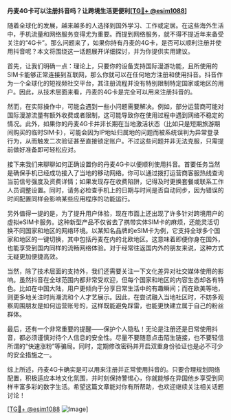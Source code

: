 **丹麦4G卡可以注册抖音吗？让跨境生活更便利[[TG💪+ @esim1088](https://t.me/s/esim1088)]**

随着全球化的发展，越来越多的人选择到国外学习、工作或定居。在这些海外生活中，手机流量和网络服务变得尤为重要。而提到网络服务，就不得不提近年来备受关注的“4G卡”。那么问题来了，如果你持有丹麦的4G卡，是否可以顺利注册并使用抖音呢？本文将围绕这一话题展开详细探讨，并为你提供实用建议。

首先，让我们明确一点：理论上，只要你的设备支持国际漫游功能，且所使用的SIM卡能够正常连接到互联网，那么你就可以在任何地方注册和使用抖音。抖音作为一个全球化的短视频社交平台，其注册流程并没有特别限制特定国家或地区的用户。因此，从技术层面来看，丹麦的4G卡是完全可以用来注册抖音的。

然而，在实际操作中，可能会遇到一些小问题需要解决。例如，部分运营商可能对国际漫游流量有额外收费或者限制，这可能导致你在使用过程中遇到网络不稳定的情况。此外，如果你的丹麦4G卡并非长期在当地激活状态（比如只是短期旅游期间购买的临时SIM卡），可能会因为IP地址归属地的问题而被系统误判为异常登录行为，从而触发二次验证甚至直接锁定账户。不过这些问题并非无法克服，只需提前做好准备即可轻松应对。

接下来我们来聊聊如何正确设置你的丹麦4G卡以便顺利使用抖音。首要任务当然是确保手机已经成功接入了当地的移动网络。你可以通过拨打运营商客服热线查询当前信号强度及资费详情；如果发现存在收费陷阱，记得及时更换套餐或联系工作人员调整设置。同时，请务必检查手机上的日期与时间是否自动同步，因为错误的时间配置同样会影响某些应用程序的功能运行。

另外值得一提的是，为了提升用户体验，现在市面上还出现了许多针对跨境用户的虚拟eSIM卡服务。这种新型产品不仅省去了携带实体SIM卡的麻烦，还能灵活切换不同国家和地区的网络环境。以某知名品牌的eSIM卡为例，它支持全球多个国家和地区的一键切换，其中包括丹麦在内的北欧地区。这意味着即便你身在国外，也能享受到国内同样的流畅网络体验。对于经常往返国内外的朋友来说，这种方式无疑更加便捷高效。

当然，除了技术层面的支持外，我们还需要关注一下文化差异对社交媒体使用的影响。虽然抖音在全球范围内都非常受欢迎，但每个国家和地区的内容生态却各有特色。比如在中国大陆，用户更倾向于分享日常生活中的有趣瞬间；而在欧美等地，则更多地关注时尚潮流和个人才艺展示。因此，在尝试融入当地社区时，不妨多观察周围朋友是如何运营账号的，这样既能避免踩雷，也能更快建立属于自己的粉丝群体。

最后，还有一个非常重要的提醒——保护个人隐私！无论是注册还是日常使用抖音，都必须谨慎对待个人信息的安全性。尽量不要随意点击陌生链接，也不要轻信所谓的“快速涨粉”等骗局。同时，定期修改密码并开启双重身份验证也是必不可少的安全措施之一。

综上所述，丹麦4G卡确实是可以用来注册并正常使用抖音的。只要合理规划网络配置，积极适应本地文化氛围，并时刻保持警惕心，你就能够在异国他乡享受到同样丰富多彩的数字生活。希望这篇文章能对你有所帮助，也欢迎继续关注相关话题讨论！

[[TG💪+ @esim1088](https://t.me/s/esim1088) ![Image](https://i.postimg.cc/4NQfJmqS/Snipaste-2025-05-13-00-14-12.png)]